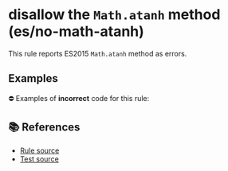 # disallow the `Math.atanh` method (es/no-math-atanh)

This rule reports ES2015 `Math.atanh` method as errors.

## Examples

⛔ Examples of **incorrect** code for this rule:

<eslint-playground type="bad" code="/*eslint es/no-math-atanh: error */
const n = Math.atanh(value)
" />

## 📚 References

- [Rule source](https://github.com/mysticatea/eslint-plugin-es/blob/v1.3.0/lib/rules/no-math-atanh.js)
- [Test source](https://github.com/mysticatea/eslint-plugin-es/blob/v1.3.0/tests/lib/rules/no-math-atanh.js)
